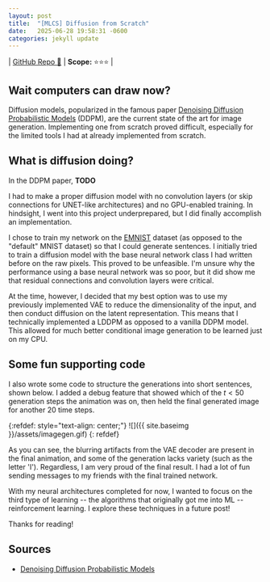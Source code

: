 ```yaml
---
layout: post
title:  "[MLCS] Diffusion from Scratch"
date:   2025-06-28 19:58:31 -0600
categories: jekyll update
---
```


| [GitHub Repo 👾](https://github.com/JackHanke/nets) | **Scope:** ⭐⭐⭐ |

## Wait computers can draw now?

Diffusion models, popularized in the famous paper [Denoising Diffusion Probabilistic Models](https://arxiv.org/abs/2006.11239) (DDPM), are the current state of the art for image generation. Implementing one from scratch proved difficult, especially for the limited tools I had at already implemented from scratch. 

## What is diffusion doing?

In the DDPM paper, **TODO**


I had to make a proper diffusion model with no convolution layers (or skip connections for UNET-like architectures) and no GPU-enabled training. In hindsight, I went into this project underprepared, but I did finally accomplish an implementation.

I chose to train my network on the [EMNIST](https://www.nist.gov/itl/products-and-services/emnist-dataset) dataset (as opposed to the "default" MNIST dataset) so that I could generate sentences. I initially tried to train a diffusion model with the base neural network class I had written before on the raw pixels. This proved to be unfeasible. I'm unsure why the performance using a base neural network was so poor, but it did show me that residual connections and convolution layers were critical.

At the time, however, I decided that my best option was to use my previously implemented VAE to reduce the dimensionality of the input, and then conduct diffusion on the latent representation. This means that I technically implemented a LDDPM as opposed to a vanilla DDPM model. This allowed for much better conditional image generation to be learned just on my CPU. 

## Some fun supporting code

I also wrote some code to structure the generations into short sentences, shown below. I added a debug feature that showed which of the $t<50$ generation steps the animation was on, then held the final generated image for another $20$ time steps.

{:refdef: style="text-align: center;"}
![]({{ site.baseimg }}/assets/imagegen.gif)
{: refdef}

As you can see, the blurring artifacts from the VAE decoder are present in the final animation, and some of the generation lacks variety (such as the letter 'I'). Regardless, I am very proud of the final result. I had a lot of fun sending messages to my friends with the final trained network. 

With my neural architectures completed for now, I wanted to focus on the third type of learning -- the algorithms that originally got me into ML -- reinforcement learning. I explore these techniques in a future post!

Thanks for reading!

## Sources

- [Denoising Diffusion Probabilistic Models](https://arxiv.org/abs/2006.11239)
